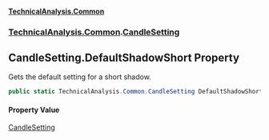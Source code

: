 #### [TechnicalAnalysis.Common](Atypical.TechnicalAnalysis.Common.md 'Atypical.TechnicalAnalysis.Common')
### [TechnicalAnalysis.Common](Atypical.TechnicalAnalysis.Common.md#TechnicalAnalysis.Common 'TechnicalAnalysis.Common').[CandleSetting](CandleSetting.md 'TechnicalAnalysis.Common.CandleSetting')

## CandleSetting.DefaultShadowShort Property

Gets the default setting for a short shadow.

```csharp
public static TechnicalAnalysis.Common.CandleSetting DefaultShadowShort { get; }
```

#### Property Value
[CandleSetting](CandleSetting.md 'TechnicalAnalysis.Common.CandleSetting')
